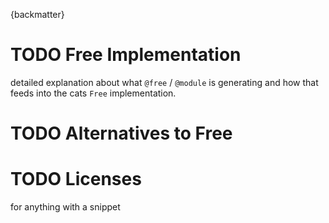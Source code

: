 
{backmatter}

# TODO Free Implementation

detailed explanation about what `@free` / `@module` is generating and
how that feeds into the cats `Free` implementation.

# TODO Alternatives to Free

# TODO Licenses

for anything with a snippet


